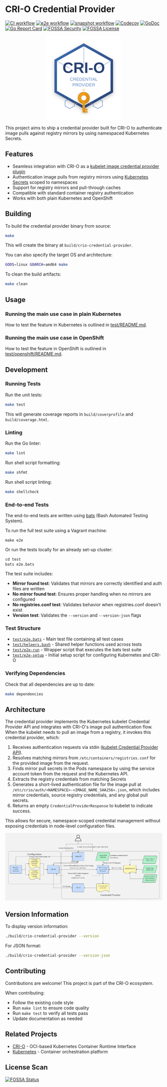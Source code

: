 # CRI-O Credential Provider

[![CI workflow](https://github.com/cri-o/crio-credential-provider/actions/workflows/ci.yml/badge.svg)](https://github.com/cri-o/crio-credential-provider/actions/workflows/ci.yml)
[![e2e workflow](https://github.com/cri-o/crio-credential-provider/actions/workflows/e2e.yml/badge.svg)](https://github.com/cri-o/crio-credential-provider/actions/workflows/e2e.yml)
[![snapshot workflow](https://github.com/cri-o/crio-credential-provider/actions/workflows/snapshot.yml/badge.svg)](https://github.com/cri-o/crio-credential-provider/actions/workflows/snapshot.yml)
[![Codecov](https://codecov.io/gh/cri-o/crio-credential-provider/branch/main/graph/badge.svg)](https://codecov.io/gh/cri-o/crio-credential-provider)
[![GoDoc](https://godoc.org/github.com/cri-o/crio-credential-provider?status.svg)](https://godoc.org/github.com/cri-o/crio-credential-provider)
[![Go Report Card](https://goreportcard.com/badge/github.com/cri-o/crio-credential-provider)](https://goreportcard.com/report/github.com/cri-o/crio-credential-provider)
[![FOSSA Security](https://app.fossa.com/api/projects/git%2Bgithub.com%2Fcri-o%2Fcrio-credential-provider.svg?type=shield&issueType=security)](https://app.fossa.com/projects/git%2Bgithub.com%2Fcri-o%2Fcrio-credential-provider?ref=badge_shield&issueType=security)
[![FOSSA License](https://app.fossa.io/api/projects/git%2Bgithub.com%2Fcri-o%2Fcrio-credential-provider.svg?type=shield)](https://app.fossa.io/projects/git%2Bgithub.com%2Fcri-o%2Fcrio-credential-provider?ref=badge_shield)

<p align="center">
  <img src="./.github/logo.svg" alt="Logo" width="240">
</p>

This project aims to ship a credential provider built for CRI-O to authenticate
image pulls against registry mirrors by using namespaced Kubernetes Secrets.

## Features

- Seamless integration with CRI-O as a [kubelet image credential provider
  plugin](https://kubernetes.io/docs/tasks/administer-cluster/kubelet-credential-provider/)
- Authentication image pulls from registry mirrors using [Kubernetes
  Secrets](https://kubernetes.io/docs/tasks/configure-pod-container/pull-image-private-registry/#registry-secret-existing-credentials)
  scoped to namespaces
- Support for registry mirrors and pull-through caches
- Compatible with standard container registry authentication
- Works with both plain Kubernetes and OpenShift

## Building

To build the credential provider binary from source:

```bash
make
```

This will create the binary at `build/crio-credential-provider`.

You can also specify the target OS and architecture:

```bash
GOOS=linux GOARCH=amd64 make
```

To clean the build artifacts:

```bash
make clean
```

## Usage

### Running the main use case in plain Kubernetes

How to test the feature in Kubernetes is outlined in
[test/README.md](test/README.md).

### Running the main use case in OpenShift

How to test the feature in OpenShift is outlined in
[test/openshift/README.md](test/openshift/README.md).

## Development

### Running Tests

Run the unit tests:

```bash
make test
```

This will generate coverage reports in `build/coverprofile` and `build/coverage.html`.

### Linting

Run the Go linter:

```bash
make lint
```

Run shell script formatting:

```bash
make shfmt
```

Run shell script linting:

```bash
make shellcheck
```

### End-to-end Tests

The end-to-end tests are written using [bats](https://github.com/bats-core/bats-core) (Bash Automated Testing System).

To run the full test suite using a Vagrant machine:

```console
make e2e
```

Or run the tests locally for an already set-up cluster:

```console
cd test
bats e2e.bats
```

The test suite includes:

- **Mirror found test**: Validates that mirrors are correctly identified and auth files are written
- **No mirror found test**: Ensures proper handling when no mirrors are configured
- **No registries.conf test**: Validates behavior when registries.conf doesn't exist
- **Version test**: Validates the `--version` and `--version-json` flags

### Test Structure

- [`test/e2e.bats`](test/e2e.bats) - Main test file containing all test cases
- [`test/helpers.bash`](test/helpers.bash) - Shared helper functions used across tests
- [`test/e2e-run`](test/e2e-run) - Wrapper script that executes the bats test suite
- [`test/e2e-setup`](test/e2e-setup) - Initial setup script for configuring Kubernetes and CRI-O

### Verifying Dependencies

Check that all dependencies are up to date:

```bash
make dependencies
```

## Architecture

The credential provider implements the Kubernetes kubelet Credential Provider API
and integrates with CRI-O's image pull authentication flow. When the kubelet
needs to pull an image from a registry, it invokes this credential provider,
which:

1. Receives authentication requests via stdin ([kubelet Credential Provider
   API](https://kubernetes.io/docs/reference/config-api/kubelet-credentialprovider.v1/)).
1. Resolves matching mirrors from `/etc/containers/registries.conf` for the
   provided image from the request.
1. Finds mirror pull secrets in the Pods namespace by
   using the service account token from the request and the Kubernetes API.
1. Extracts the registry credentials from matching Secrets
1. Generates a short-lived authentication file for the image pull at
   `/etc/crio/auth/<NAMESPACE>-<IMAGE_NAME_SHA256>.json`, which includes mirror
   credentials, source registry credentials, and any global pull secrets.
1. Returns an empty `CredentialProviderResponse` to kubelet to indicate success.

This allows for secure, namespace-scoped credential management without exposing
credentials in node-level configuration files.

![flow-graph](.github/flow.jpg "Flow graph")

## Version Information

To display version information:

```bash
./build/crio-credential-provider --version
```

For JSON format:

```bash
./build/crio-credential-provider --version-json
```

## Contributing

Contributions are welcome! This project is part of the CRI-O ecosystem.

When contributing:

- Follow the existing code style
- Run `make lint` to ensure code quality
- Run `make test` to verify all tests pass
- Update documentation as needed

## Related Projects

- [CRI-O](https://github.com/cri-o/cri-o) - OCI-based Kubernetes Container Runtime Interface
- [Kubernetes](https://github.com/kubernetes/kubernetes) - Container orchestration platform

## License Scan

[![FOSSA Status](https://app.fossa.io/api/projects/git%2Bgithub.com%2Fcri-o%2Fcrio-credential-provider.svg?type=large)](https://app.fossa.io/projects/git%2Bgithub.com%2Fcri-o%2Fcrio-credential-provider?ref=badge_large)
